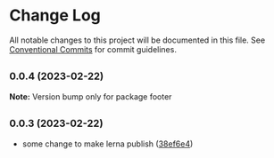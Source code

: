 # Change Log

All notable changes to this project will be documented in this file.
See [Conventional Commits](https://conventionalcommits.org) for commit guidelines.

## <small>0.0.4 (2023-02-22)</small>

**Note:** Version bump only for package footer





## <small>0.0.3 (2023-02-22)</small>

* some change to make lerna publish ([38ef6e4](https://github.com/agbp/lerna-getting-started-example--copy-/commit/38ef6e4))
